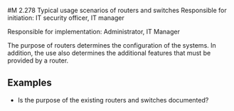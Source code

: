 #M 2.278 Typical usage scenarios of routers and switches
Responsible for initiation: IT security officer, IT manager

Responsible for implementation: Administrator, IT Manager

The purpose of routers determines the configuration of the systems. In addition, the use also determines the additional features that must be provided by a router.



## Examples 
* Is the purpose of the existing routers and switches documented?





